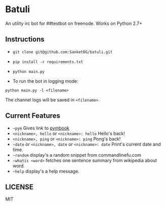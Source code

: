# Batuli

An utility irc bot for ##testbot on freenode.
Works on Python 2.7+

## Instructions
* `git clone git@github.com:SanketDG/batuli.git`
* `pip install -r requirements.txt`
* `python main.py`

* To run the bot in logging mode:
```shell
python main.py -l <filename>
```
The channel logs will be saved in `<filename>`.

## Current Features
* `~pym` Gives link to [pymbook](http://pymbook.readthedocs.org/en/latest/)
* `<nickname>, hello` or `<nickname>: hello` Hello's back!
* `<nickname>, ping` or `<nickname>: ping` Pong's back!
* `~date` or `<nickname>, date` or `<nickname>: date` Print's current date and time.
* `~random` display's a random snippet from commandlinefu.com
* `~whatis <word>` fetches one sentence summary from wikipedia about word.
* `~help` display's a help message.

## LICENSE

MIT
